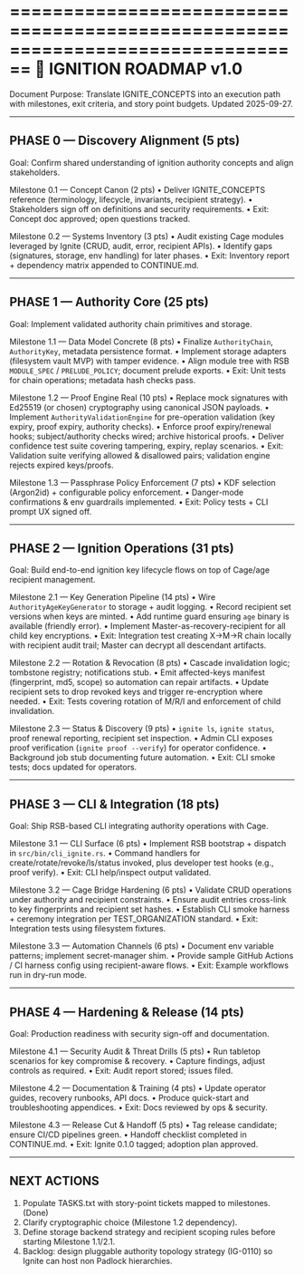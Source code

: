 ================================================================================
 🚦 IGNITION ROADMAP v1.0
================================================================================

Document Purpose: Translate IGNITE_CONCEPTS into an execution path with milestones, exit criteria, and story point budgets. Updated 2025-09-27.

--------------------------------------------------------------------------------
 PHASE 0 — Discovery Alignment (5 pts)
--------------------------------------------------------------------------------
Goal: Confirm shared understanding of ignition authority concepts and align stakeholders.

Milestone 0.1 — Concept Canon (2 pts)
  • Deliver IGNITE_CONCEPTS reference (terminology, lifecycle, invariants, recipient strategy).
  • Stakeholders sign off on definitions and security requirements.
  • Exit: Concept doc approved; open questions tracked.

Milestone 0.2 — Systems Inventory (3 pts)
  • Audit existing Cage modules leveraged by Ignite (CRUD, audit, error, recipient APIs).
  • Identify gaps (signatures, storage, env handling) for later phases.
  • Exit: Inventory report + dependency matrix appended to CONTINUE.md.

--------------------------------------------------------------------------------
 PHASE 1 — Authority Core (25 pts)
--------------------------------------------------------------------------------
Goal: Implement validated authority chain primitives and storage.

Milestone 1.1 — Data Model Concrete (8 pts)
  • Finalize `AuthorityChain`, `AuthorityKey`, metadata persistence format.
  • Implement storage adapters (filesystem vault MVP) with tamper evidence.
  • Align module tree with RSB `MODULE_SPEC` / `PRELUDE_POLICY`; document prelude exports.
  • Exit: Unit tests for chain operations; metadata hash checks pass.

Milestone 1.2 — Proof Engine Real (10 pts)
  • Replace mock signatures with Ed25519 (or chosen) cryptography using canonical JSON payloads.
  • Implement `AuthorityValidationEngine` for pre-operation validation (key expiry, proof expiry, authority checks).
  • Enforce proof expiry/renewal hooks; subject/authority checks wired; archive historical proofs.
  • Deliver confidence test suite covering tampering, expiry, replay scenarios.
  • Exit: Validation suite verifying allowed & disallowed pairs; validation engine rejects expired keys/proofs.

Milestone 1.3 — Passphrase Policy Enforcement (7 pts)
  • KDF selection (Argon2id) + configurable policy enforcement.
  • Danger-mode confirmations & env guardrails implemented.
  • Exit: Policy tests + CLI prompt UX signed off.

--------------------------------------------------------------------------------
 PHASE 2 — Ignition Operations (31 pts)
--------------------------------------------------------------------------------
Goal: Build end-to-end ignition key lifecycle flows on top of Cage/age recipient management.

Milestone 2.1 — Key Generation Pipeline (14 pts)
  • Wire `AuthorityAgeKeyGenerator` to storage + audit logging.
  • Record recipient set versions when keys are minted.
  • Add runtime guard ensuring `age` binary is available (friendly error).
  • Implement Master-as-recovery-recipient for all child key encryptions.
  • Exit: Integration test creating X→M→R chain locally with recipient audit trail; Master can decrypt all descendant artifacts.

Milestone 2.2 — Rotation & Revocation (8 pts)
  • Cascade invalidation logic; tombstone registry; notifications stub.
  • Emit affected-keys manifest (fingerprint, md5, scope) so automation can repair artifacts.
  • Update recipient sets to drop revoked keys and trigger re-encryption where needed.
  • Exit: Tests covering rotation of M/R/I and enforcement of child invalidation.

Milestone 2.3 — Status & Discovery (9 pts)
  • `ignite ls`, `ignite status`, proof renewal reporting, recipient set inspection.
  • Admin CLI exposes proof verification (`ignite proof --verify`) for operator confidence.
  • Background job stub documenting future automation.
  • Exit: CLI smoke tests; docs updated for operators.

--------------------------------------------------------------------------------
 PHASE 3 — CLI & Integration (18 pts)
--------------------------------------------------------------------------------
Goal: Ship RSB-based CLI integrating authority operations with Cage.

Milestone 3.1 — CLI Surface (6 pts)
  • Implement RSB bootstrap + dispatch in `src/bin/cli_ignite.rs`.
  • Command handlers for create/rotate/revoke/ls/status invoked, plus developer test hooks (e.g., proof verify).
  • Exit: CLI help/inspect output validated.

Milestone 3.2 — Cage Bridge Hardening (6 pts)
  • Validate CRUD operations under authority and recipient constraints.
  • Ensure audit entries cross-link to key fingerprints and recipient set hashes.
  • Establish CLI smoke harness + ceremony integration per TEST_ORGANIZATION standard.
  • Exit: Integration tests using filesystem fixtures.

Milestone 3.3 — Automation Channels (6 pts)
  • Document env variable patterns; implement secret-manager shim.
  • Provide sample GitHub Actions / CI harness config using recipient-aware flows.
  • Exit: Example workflows run in dry-run mode.

--------------------------------------------------------------------------------
 PHASE 4 — Hardening & Release (14 pts)
--------------------------------------------------------------------------------
Goal: Production readiness with security sign-off and documentation.

Milestone 4.1 — Security Audit & Threat Drills (5 pts)
  • Run tabletop scenarios for key compromise & recovery.
  • Capture findings, adjust controls as required.
  • Exit: Audit report stored; issues filed.

Milestone 4.2 — Documentation & Training (4 pts)
  • Update operator guides, recovery runbooks, API docs.
  • Produce quick-start and troubleshooting appendices.
  • Exit: Docs reviewed by ops & security.

Milestone 4.3 — Release Cut & Handoff (5 pts)
  • Tag release candidate; ensure CI/CD pipelines green.
  • Handoff checklist completed in CONTINUE.md.
  • Exit: Ignite 0.1.0 tagged; adoption plan approved.

--------------------------------------------------------------------------------
 NEXT ACTIONS
--------------------------------------------------------------------------------
1. Populate TASKS.txt with story-point tickets mapped to milestones. (Done)
2. Clarify cryptographic choice (Milestone 1.2 dependency).
3. Define storage backend strategy and recipient scoping rules before starting Milestone 1.1/2.1.
4. Backlog: design pluggable authority topology strategy (IG-0110) so Ignite can host non Padlock hierarchies.
